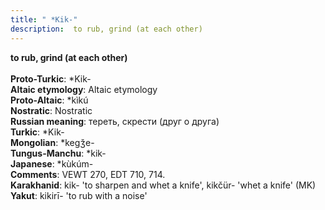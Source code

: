 ```yaml
---
title: " *Kik-"
description:  to rub, grind (at each other)
---
```

<p data-pagefind-weight="0.5">
<strong> to rub, grind (at each other)</strong><br><br>
<strong>Proto-Turkic</strong>:  *Kik-<br>
<strong>Altaic etymology</strong>:  Altaic etymology<br>
<strong> Proto-Altaic</strong>:  *kìkú<br>
<strong>Nostratic</strong>:  Nostratic<br>
<strong>Russian meaning</strong>:  тереть, скрести (друг о друга)<br>
<strong>Turkic</strong>:  *Kik-<br>
<strong>Mongolian</strong>:  *kegǯe-<br>
<strong>Tungus-Manchu</strong>:  *kik-<br>
<strong>Japanese</strong>:  *kùkúm-<br>
<strong>Comments</strong>:  VEWT 270, EDT 710, 714.<br>
<strong>Karakhanid</strong>:  kik- 'to sharpen and whet a knife', kikčür- 'whet a knife' (MK)<br>
<strong>Yakut</strong>:  kikirī- 'to rub with a noise'<br>

</p>
